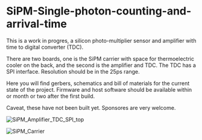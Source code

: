 # SiPM-Single-photon-counting-and-arrival-time

This is a work in progres, a silicon photo-multiplier sensor and amplifier with time to digital converter (TDC).

There are two boards, one is the SiPM carrier with space for  thermoelectric cooler on the back, and the second is the amplifier and TDC.  The TDC has a SPI interface.  Resolution should be in the 25ps range.

Here you will find gerbers, schematics and bill of materials for the current state of the project.  Firmware and host software should  be available within or month or two after the first build.

Caveat, these have not been built yet.  Sponsores are very welcome.

![SiPM_Amplifier_TDC_SPI_top](https://github.com/user-attachments/assets/7d67d5c5-aa69-479b-b640-69460ece610e)

![SiPM_Carrier](https://github.com/user-attachments/assets/c80aea53-cabe-48d9-a1c9-c742df434c67)
